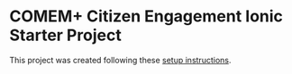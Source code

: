 # COMEM+ Citizen Engagement Ionic Starter Project

This project was created following these [setup instructions](https://github.com/MediaComem/comem-citizen-engagement-ionic-setup).
